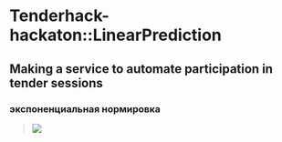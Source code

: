 # Tenderhack-hackaton::LinearPrediction
## Making a service to automate participation in tender sessions
### экспоненциальная нормировка

> <img src="https://render.githubusercontent.com/render/math?math=y(x)=1-exp(1-\frac{x}{x_{min}})">
